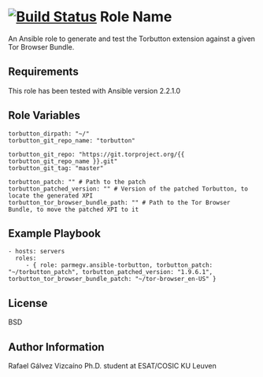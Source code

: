 [![Build Status](https://travis-ci.org/parmegv/ansible-torbutton.svg?branch=master)](https://travis-ci.org/parmegv/ansible-torbutton)
Role Name
=========

An Ansible role to generate and test the Torbutton extension against a given Tor Browser Bundle.

Requirements
------------

This role has been tested with Ansible version 2.2.1.0

Role Variables
--------------

	torbutton_dirpath: "~/"
	torbutton_git_repo_name: "torbutton"

	torbutton_git_repo: "https://git.torproject.org/{{ torbutton_git_repo_name }}.git"
	torbutton_git_tag: "master"

	torbutton_patch: "" # Path to the patch
	torbutton_patched_version: "" # Version of the patched Torbutton, to locate the generated XPI
	torbutton_tor_browser_bundle_path: "" # Path to the Tor Browser Bundle, to move the patched XPI to it

Example Playbook
----------------

    - hosts: servers
      roles:
         - { role: parmegv.ansible-torbutton, torbutton_patch: "~/torbutton_patch", torbutton_patched_version: "1.9.6.1", torbutton_tor_browser_bundle_patch: "~/tor-browser_en-US" }

License
-------

BSD

Author Information
------------------

Rafael Gálvez Vizcaíno
Ph.D. student at ESAT/COSIC KU Leuven
